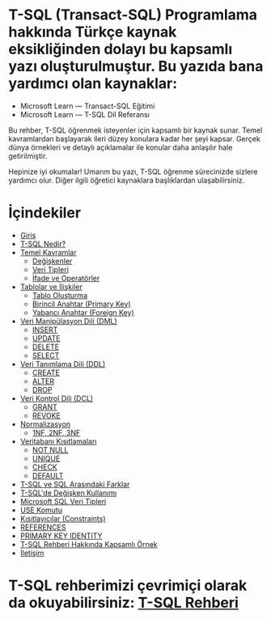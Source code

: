# T-SQL (Transact-SQL) Programlama hakkında Türkçe kaynak eksikliğinden dolayı bu kapsamlı yazı oluşturulmuştur. Bu yazıda bana yardımcı olan kaynaklar:

- Microsoft Learn — Transact-SQL Eğitimi
- Microsoft Learn — T-SQL Dil Referansı

Bu rehber, T-SQL öğrenmek isteyenler için kapsamlı bir kaynak sunar. Temel kavramlardan başlayarak ileri düzey konulara kadar her şeyi kapsar. Gerçek dünya örnekleri ve detaylı açıklamalar ile konular daha anlaşılır hale getirilmiştir.

Hepinize iyi okumalar! Umarım bu yazı, T-SQL öğrenme sürecinizde sizlere yardımcı olur. Diğer ilgili öğretici kaynaklara başlıklardan ulaşabilirsiniz.

# İçindekiler

- [Giriş](#giriş)
- [T-SQL Nedir?](#t-sql-nedir)
- [Temel Kavramlar](#temel-kavramlar)
  - [Değişkenler](#değişkenler)
  - [Veri Tipleri](#veri-tipleri)
  - [İfade ve Operatörler](#ifade-ve-operatorler)
- [Tablolar ve İlişkiler](#tablolar-ve-iliskiler)
  - [Tablo Oluşturma](#tablo-olusturma)
  - [Birincil Anahtar (Primary Key)](#birincil-anahtar-primary-key)
  - [Yabancı Anahtar (Foreign Key)](#yabanci-anahtar-foreign-key)
- [Veri Manipülasyon Dili (DML)](#veri-manipulasyon-dili-dml)
  - [INSERT](#insert)
  - [UPDATE](#update)
  - [DELETE](#delete)
  - [SELECT](#select)
- [Veri Tanımlama Dili (DDL)](#veri-tanimlama-dili-ddl)
  - [CREATE](#create)
  - [ALTER](#alter)
  - [DROP](#drop)
- [Veri Kontrol Dili (DCL)](#veri-kontrol-dili-dcl)
  - [GRANT](#grant)
  - [REVOKE](#revoke)
- [Normalizasyon](#normalizasyon)
  - [1NF, 2NF, 3NF](#1nf-2nf-3nf)
- [Veritabanı Kısıtlamaları](#veritabani-kisitlamalari)
  - [NOT NULL](#not-null)
  - [UNIQUE](#unique)
  - [CHECK](#check)
  - [DEFAULT](#default)
- [T-SQL ve SQL Arasındaki Farklar](#t-sql-ve-sql-arasindaki-farklar)
- [T-SQL'de Değişken Kullanımı](#t-sqlde-degisken-kullanimi)
- [Microsoft SQL Veri Tipleri](#microsoft-sql-veri-tipleri)
- [USE Komutu](#use-komutu)
- [Kısıtlayıcılar (Constraints)](#kisitlayicilar-constraints)
- [REFERENCES](#references)
- [PRIMARY KEY IDENTITY](#primary-key-identity)
- [T-SQL Rehberi Hakkında Kapsamlı Örnek](#t-sql-rehberi-hakkinda-kapsamli-ornek)
- [İletişim](#iletisim)

# T-SQL rehberimizi çevrimiçi olarak da okuyabilirsiniz: [T-SQL Rehberi](https://k0d1r.github.io/)


